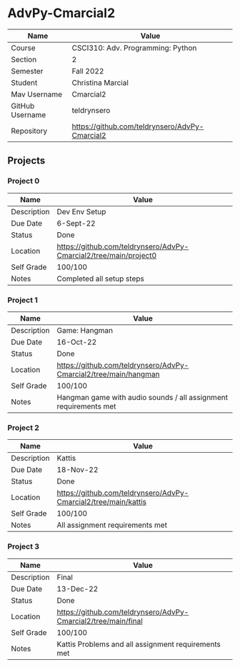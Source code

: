 # AdvPy-Cmarcial2

| Name | Value |
| --- | --- |
| Course | CSCI310: Adv. Programming: Python |
| Section | 2 |
| Semester | Fall 2022 |
| Student | Christina Marcial |
| Mav Username | Cmarcial2 |
| GitHub Username | teldrynsero |
| Repository | https://github.com/teldrynsero/AdvPy-Cmarcial2 |

## Projects

### Project 0

| Name | Value |
| --- | --- |
| Description | Dev Env Setup |
| Due Date | 6-Sept-22 |
| Status | Done |
| Location | https://github.com/teldrynsero/AdvPy-Cmarcial2/tree/main/project0 |
| Self Grade | 100/100 |
| Notes | Completed all setup steps |

### Project 1

| Name | Value |
| --- | --- |
| Description | Game: Hangman |
| Due Date | 16-Oct-22 |
| Status | Done |
| Location | https://github.com/teldrynsero/AdvPy-Cmarcial2/tree/main/hangman |
| Self Grade | 100/100 |
| Notes | Hangman game with audio sounds / all assignment requirements met |

### Project 2

| Name | Value |
| --- | --- |
| Description | Kattis |
| Due Date | 18-Nov-22 |
| Status | Done |
| Location | https://github.com/teldrynsero/AdvPy-Cmarcial2/tree/main/kattis |
| Self Grade | 100/100 |
| Notes | All assignment requirements met |

### Project 3

| Name | Value |
| --- | --- |
| Description | Final |
| Due Date | 13-Dec-22 |
| Status | Done |
| Location | https://github.com/teldrynsero/AdvPy-Cmarcial2/tree/main/final |
| Self Grade | 100/100 |
| Notes | Kattis Problems and all assignment requirements met |
